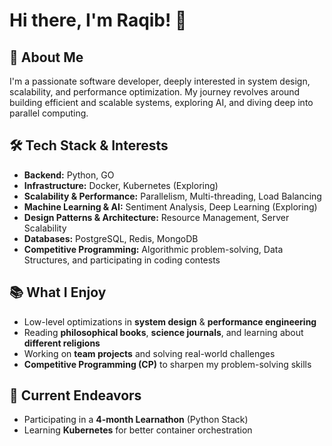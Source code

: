 # Hi there, I'm Raqib! 👋

## 🚀 About Me
I'm a passionate software developer, deeply interested in system design, scalability, and performance optimization. My journey revolves around building efficient and scalable systems, exploring AI, and diving deep into parallel computing.

## 🛠️ Tech Stack & Interests
- **Backend:** Python, GO
- **Infrastructure:** Docker, Kubernetes (Exploring)
- **Scalability & Performance:** Parallelism, Multi-threading, Load Balancing
- **Machine Learning & AI:** Sentiment Analysis, Deep Learning (Exploring)
- **Design Patterns & Architecture:** Resource Management, Server Scalability
- **Databases:** PostgreSQL, Redis, MongoDB
- **Competitive Programming:** Algorithmic problem-solving, Data Structures, and participating in coding contests

## 📚 What I Enjoy
- Low-level optimizations in **system design** & **performance engineering**
- Reading **philosophical books**, **science journals**, and learning about **different religions**
- Working on **team projects** and solving real-world challenges
- **Competitive Programming (CP)** to sharpen my problem-solving skills

## 🌱 Current Endeavors
- Participating in a **4-month Learnathon** (Python Stack)
- Learning **Kubernetes** for better container orchestration

